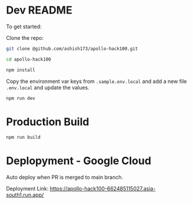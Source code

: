 # Dev README

To get started: 

Clone the repo:

```bash
git clone @github.com/ashish173/apollo-hack100.git
```

```bash
cd apollo-hack100
```
```bash
npm install
```
Copy the environment var keys from `.sample.env.local` and add a new file `.env.local` and update the values.

```bash
npm run dev
```

# Production Build
```bash
npm run build
``` 

# Deplopyment - Google Cloud
Auto deploy when PR is merged to main branch.

Deployment Link: https://apollo-hack100-662485115027.asia-south1.run.app/ 
